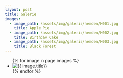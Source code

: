 ```yaml
---
layout: post
title: Galerie
images:
  - image_path: /assets/img/galerie/hemden/H001.jpg
    title: Apple Pie
  - image_path: /assets/img/galerie/hemden/H002.jpg
    title: Birthday Cake
  - image_path: /assets/img/galerie/hemden/H003.jpg
    title: Black Forest
---
```


<ul class="photo-gallery">
  {% for image in page.images %}
    <li><img src="{{ image.image_path | prepend: site.baseurl }}" alt="{{ image.title}}"/></li>
  {% endfor %}
</ul>